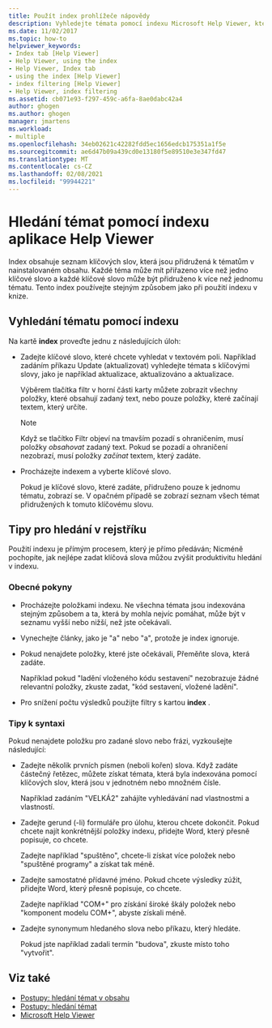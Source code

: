 ```yaml
---
title: Použít index prohlížeče nápovědy
description: Vyhledejte témata pomocí indexu Microsoft Help Viewer, který obsahuje seznam klíčových slov přidružených k tématům v nainstalovaném obsahu.
ms.date: 11/02/2017
ms.topic: how-to
helpviewer_keywords:
- Index tab [Help Viewer]
- Help Viewer, using the index
- Help Viewer, Index tab
- using the index [Help Viewer]
- index filtering [Help Viewer]
- Help Viewer, index filtering
ms.assetid: cb071e93-f297-459c-a6fa-8ae0dabc42a4
author: ghogen
ms.author: ghogen
manager: jmartens
ms.workload:
- multiple
ms.openlocfilehash: 34eb02621c42282fdd5ec1656edcb175351a1f5e
ms.sourcegitcommit: ae6d47b09a439cd0e13180f5e89510e3e347fd47
ms.translationtype: MT
ms.contentlocale: cs-CZ
ms.lasthandoff: 02/08/2021
ms.locfileid: "99944221"
---
```

# <a name="find-topics-by-using-the-help-viewer-index"></a>Hledání témat pomocí indexu aplikace Help Viewer

Index obsahuje seznam klíčových slov, která jsou přidružená k tématům v nainstalovaném obsahu. Každé téma může mít přiřazeno více než jedno klíčové slovo a každé klíčové slovo může být přidruženo k více než jednomu tématu. Tento index používejte stejným způsobem jako při použití indexu v knize.

## <a name="to-find-a-topic-by-using-the-index"></a>Vyhledání tématu pomocí indexu

Na kartě **index** proveďte jednu z následujících úloh:

- Zadejte klíčové slovo, které chcete vyhledat v textovém poli. Například zadáním příkazu Update (aktualizovat) vyhledejte témata s klíčovými slovy, jako je například aktualizace, aktualizováno a aktualizace.

    Výběrem tlačítka filtr v horní části karty můžete zobrazit všechny položky, které obsahují zadaný text, nebo pouze položky, které začínají textem, který určíte.

    > [!NOTE]
    > Když se tlačítko Filtr objeví na tmavším pozadí s ohraničením, musí položky _obsahovat_ zadaný text. Pokud se pozadí a ohraničení nezobrazí, musí položky _začínat_ textem, který zadáte.

- Procházejte indexem a vyberte klíčové slovo.

    Pokud je klíčové slovo, které zadáte, přidruženo pouze k jednomu tématu, zobrazí se. V opačném případě se zobrazí seznam všech témat přidružených k tomuto klíčovému slovu.

## <a name="index-search-tips"></a>Tipy pro hledání v rejstříku

Použití indexu je přímým procesem, který je přímo předáván; Nicméně pochopíte, jak nejlépe zadat klíčová slova můžou zvýšit produktivitu hledání v indexu.

### <a name="general-guidelines"></a>Obecné pokyny

- Procházejte položkami indexu. Ne všechna témata jsou indexována stejným způsobem a ta, která by mohla nejvíc pomáhat, může být v seznamu vyšší nebo nižší, než jste očekávali.

- Vynechejte články, jako je "a" nebo "a", protože je index ignoruje.

- Pokud nenajdete položky, které jste očekávali, Přeměňte slova, která zadáte.

    Například pokud "ladění vloženého kódu sestavení" nezobrazuje žádné relevantní položky, zkuste zadat, "kód sestavení, vložené ladění".

- Pro snížení počtu výsledků použijte filtry s kartou **index** .

### <a name="syntax-tips"></a>Tipy k syntaxi

Pokud nenajdete položku pro zadané slovo nebo frázi, vyzkoušejte následující:

- Zadejte několik prvních písmen (neboli kořen) slova. Když zadáte částečný řetězec, můžete získat témata, která byla indexována pomocí klíčových slov, která jsou v jednotném nebo množném čísle.

    Například zadáním "VELKÁ2" zahájíte vyhledávání nad vlastnostmi a vlastností.

- Zadejte gerund (-li) formuláře pro úlohu, kterou chcete dokončit. Pokud chcete najít konkrétnější položky indexu, přidejte Word, který přesně popisuje, co chcete.

    Zadejte například "spuštěno", chcete-li získat více položek nebo "spuštěné programy" a získat tak méně.

- Zadejte samostatné přídavné jméno. Pokud chcete výsledky zúžit, přidejte Word, který přesně popisuje, co chcete.

    Zadejte například "COM+" pro získání široké škály položek nebo "komponent modelu COM+", abyste získali méně.

- Zadejte synonymum hledaného slova nebo příkazu, který hledáte.

    Pokud jste například zadali termín "budova", zkuste místo toho "vytvořit".

## <a name="see-also"></a>Viz také

- [Postupy: hledání témat v obsahu](../help-viewer/find-topics-toc.md)
- [Postupy: hledání témat](../help-viewer/find-topics.md)
- [Microsoft Help Viewer](../help-viewer/overview.md)